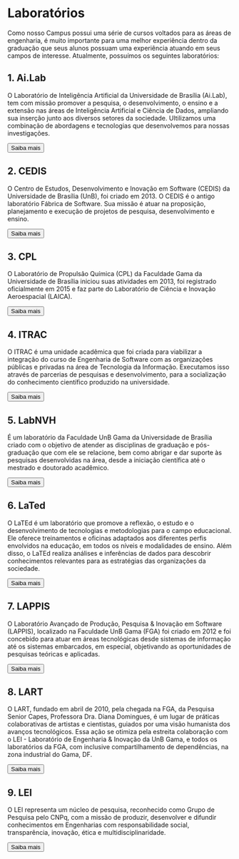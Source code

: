 <!DOCTYPE html>
<html>

<head>
<meta charset="UTF-8">
<title>Laboratórios UnB FGA</title>

<link rel="stylesheet" href="./css/paginas.css">

</head>

<body>

<div class="container">
<h1>Laboratórios</h1>

<div class="explicacao">
<p>Como nosso Campus possui uma série de cursos voltados para as áreas de engenharia, é muito importante para uma melhor experiência dentro da graduação que seus alunos possuam uma experiência atuando em seus campos de interesse. Atualmente, possuímos os seguintes laboratórios:
</p>
</div>

<div class="square-text">
<h2>1. Ai.Lab</h2>
<p>O Laboratório de Inteligência Artificial da Universidade de Brasília (Ai.Lab), tem com missão promover a pesquisa, o desenvolvimento, o ensino e a extensão nas áreas de Inteligência Artificial e Ciência de Dados, ampliando sua inserção junto aos diversos setores da sociedade. Ultilizamos uma combinação de abordagens e tecnologias que desenvolvemos para nossas investigações.
</p>
<a href="https://ailab.unb.br/#home">
<button class="centered-button">Saiba mais</button>
</a>
</div>

<div class="square-text">
<h2>2. CEDIS</h2>
<p>O Centro de Estudos, Desenvolvimento e Inovação em Software (CEDIS) da Universidade de Brasília (UnB), foi criado em 2013. O CEDIS é o antigo laboratório Fábrica de Software. Sua missão é atuar na proposição, planejamento e execução de projetos de pesquisa, desenvolvimento e ensino.
</p>
<a href="https://www.cedis.unb.br/in%C3%ADcio">
<button class="centered-button">Saiba mais</button>
</a>
</div>

<div class="square-text">
<h2>3. CPL</h2>
<p>O Laboratório de Propulsão Química (CPL) da Faculdade Gama da Universidade de Brasília iniciou suas atividades em 2013, foi registrado oficialmente em 2015 e faz parte do Laboratório de Ciência e Inovação Aeroespacial (LAICA).
</p>
<a href="https://fga.unb.br/cpl">
<button class="centered-button">Saiba mais</button>
</a>
</div>

<div class="square-text">
<h2>4. ITRAC</h2>
<p>O ITRAC é uma unidade acadêmica que foi criada para viabilizar a integração do curso de Engenharia de Software com as organizações públicas e privadas na área de Tecnologia da Informação. Executamos isso através de parcerias de pesquisas e desenvolvimento, para a socialização do conhecimento científico produzido na universidade.
</p>
<a href="https://itrac.unb.br/">
<button class="centered-button">Saiba mais</button>
</a>
</div>

<div class="square-text">
<h2>5. LabNVH</h2>
<p>É um laboratório da Faculdade UnB Gama da Universidade de Brasília criado com o objetivo de atender as disciplinas de graduação e pós-graduação que com ele se relacione, bem como abrigar e dar suporte às pesquisas desenvolvidas na área, desde a iniciação científica até o mestrado e doutorado acadêmico.</p>
<a href="http://www.labnvh.unb.br/">
<button class="centered-button">Saiba mais</button>
</a>
</div>

<div class="square-text">
<h2>6. LaTed</h2>
<p>O LaTEd é um laboratório que promove a reflexão, o estudo e o desenvolvimento de tecnologias e metodologias para o campo educacional. Ele oferece treinamentos e oficinas adaptados aos diferentes perfis envolvidos na educação, em todos os níveis e modalidades de ensino. Além disso, o LaTEd realiza análises e inferências de dados para descobrir conhecimentos relevantes para as estratégias das organizações da sociedade.</p>
<a href="https://sae.unb.br/lated/">
<button class="centered-button">Saiba mais</button>
</a>
</div>

<div class="square-text">
<h2>7. LAPPIS</h2>
<p>O Laboratório Avançado de Produção, Pesquisa & Inovação em Software (LAPPIS), localizado na Faculdade UnB Gama (FGA) foi criado em 2012 e foi concebido para atuar em áreas tecnológicas desde sistemas de informação até os sistemas embarcados, em especial, objetivando as oportunidades de pesquisas teóricas e aplicadas.</p>
<a href="https://fga.unb.br/lappis">
<button class="centered-button">Saiba mais</button>
</a>
</div>

<div class="square-text">
<h2>8. LART</h2>
<p>O LART, fundado em abril de 2010, pela chegada na FGA, da Pesquisa Senior Capes, Professora Dra. Diana Domingues, é um lugar de práticas colaborativas de artistas e cientistas, guiados por uma visão humanista dos avanços tecnológicos. Essa ação se otimiza pela estreita colaboração com o LEI - Laboratório de Engenharia & Inovação da UnB Gama, e todos os laboratórios da FGA, com inclusive compartilhamento de dependências, na zona industrial do Gama, DF.</p>
<a href="https://fga.unb.br/lart">
<button class="centered-button">Saiba mais</button>
</a>
</div>

<div class="square-text">
<h2>9. LEI</h2>
<p>O LEI representa um núcleo de pesquisa, reconhecido como Grupo de Pesquisa pelo CNPq, com a missão de produzir, desenvolver e difundir conhecimentos em Engenharias com responsabilidade social, transparência, inovação, ética e multidisciplinaridade.</p>
<a href="https://fga.unb.br/lei">
<button class="centered-button">Saiba mais</button>
</a>
</div>
</div>

</body>
</html>